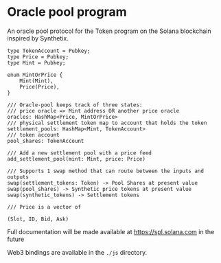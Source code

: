 # Oracle pool program

An oracle pool protocol for the Token program on the Solana blockchain inspired by Synthetix.

```
type TokenAccount = Pubkey;
type Price = Pubkey;
type Mint = Pubkey;

enum MintOrPrice {
    Mint(Mint),
    Price(Price),
}

/// Oracle-pool keeps track of three states:
/// price oracle => Mint address OR another price oracle
oracles: HashMap<Price, MintOrPrice>
/// physical settlement token map to account that holds the token
settlement_pools: HashMap<Mint, TokenAccount>
/// token account
pool_shares: TokenAccount

/// Add a new settlement pool with a price feed
add_settlement_pool(mint: Mint, price: Price)

/// Supports 1 swap method that can route between the inputs and outputs
swap(settlement_tokens: Token) -> Pool Shares at present value
swap(pool_shares) -> Synthetic price tokens at present value
swap(synthetic_tokens) -> Settlement tokens

/// Price is a vector of

(Slot, ID, Bid, Ask)
```

Full documentation will be made available at https://spl.solana.com in the future

Web3 bindings are available in the `./js` directory.
